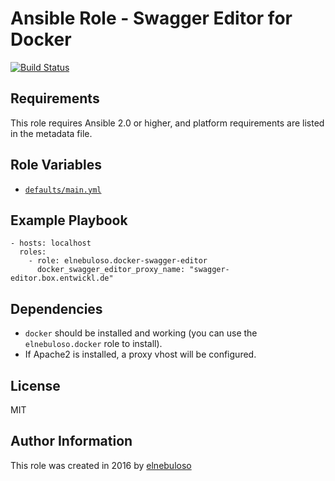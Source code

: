 # Ansible Role - Swagger Editor for Docker

[![Build Status](https://travis-ci.org/elnebuloso/ansible-role-docker-swagger-editor.svg?branch=master)](https://travis-ci.org/elnebuloso/ansible-role-docker-swagger-editor)

## Requirements

This role requires Ansible 2.0 or higher, and platform requirements are listed in the metadata file.

## Role Variables

- [`defaults/main.yml`](https://github.com/elnebuloso/ansible-role-docker-swagger-editor/blob/master/defaults/main.yml)

## Example Playbook

```
- hosts: localhost
  roles:
    - role: elnebuloso.docker-swagger-editor
      docker_swagger_editor_proxy_name: "swagger-editor.box.entwickl.de"
```

## Dependencies

- `docker` should be installed and working (you can use the `elnebuloso.docker` role to install).
- If Apache2 is installed, a proxy vhost will be configured.

##  License

MIT

##  Author Information

This role was created in 2016 by [elnebuloso](https://github.com/elnebuloso/)
